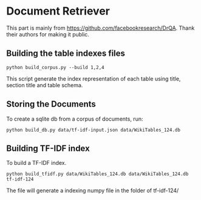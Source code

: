 # Document Retriever
This part is mainly from https://github.com/facebookresearch/DrQA. Thank their authors for making it public.


## Building the table indexes files
```
python build_corpus.py --build 1,2,4
```
This script generate the index representation of each table using title, section title and table schema.

## Storing the Documents
To create a sqlite db from a corpus of documents, run:
```
python build_db.py data/tf-idf-input.json data/WikiTables_124.db
```

## Building TF-IDF index
To build a TF-IDF index.
```
python build_tfidf.py data/WikiTables_124.db data/WikiTables_124.db tf-idf-124
```
The file will generate a indexing numpy file in the folder of tf-idf-124/
